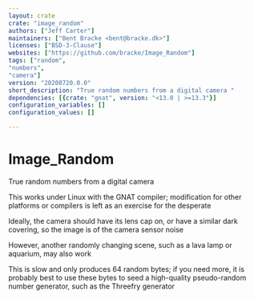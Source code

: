 ```yaml
---
layout: crate
crate: "image_random"
authors: ["Jeff Carter"]
maintainers: ["Bent Bracke <bent@bracke.dk>"]
licenses: ["BSD-3-Clause"]
websites: ["https://github.com/bracke/Image_Random"]
tags: ["random",
"numbers",
"camera"]
version: "20200720.0.0"
short_description: "True random numbers from a digital camera "
dependencies: [{crate: "gnat", version: "<13.0 | >=13.3"}]
configuration_variables: []
configuration_values: []

---
```

# Image_Random
True random numbers from a digital camera

This works under Linux with the GNAT compiler; modification for other platforms or compilers is left as an exercise for the desperate

Ideally, the camera should have its lens cap on, or have a similar dark covering, so the image is of the camera sensor noise

However, another randomly changing scene, such as a lava lamp or aquarium, may also work

This is slow and only produces 64 random bytes; if you need more, it is probably best to use these bytes to seed a high-quality
pseudo-random number generator, such as the Threefry generator


